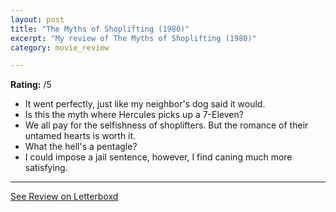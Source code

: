 ```yaml
---
layout: post
title: "The Myths of Shoplifting (1980)"
excerpt: "My review of The Myths of Shoplifting (1980)"
category: movie_review

---
```


**Rating:** /5

* It went perfectly, just like my neighbor's dog said it would.
* Is this the myth where Hercules picks up a 7-Eleven?
* We all pay for the selfishness of shoplifters. But the romance of their untamed hearts is worth it.
* What the hell's a pentagle?
* I could impose a jail sentence, however, I find caning much more satisfying.


<hr>

[See Review on Letterboxd](https://boxd.it/9d4bJD)
